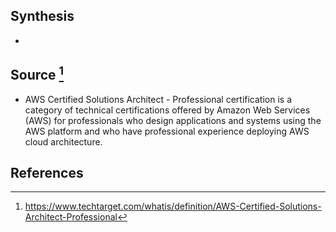 ## Synthesis
- 
## Source [^1]
- AWS Certified Solutions Architect - Professional certification is a category of technical certifications offered by Amazon Web Services (AWS) for professionals who design applications and systems using the AWS platform and who have professional experience deploying AWS cloud architecture.
## References

[^1]: https://www.techtarget.com/whatis/definition/AWS-Certified-Solutions-Architect-Professional